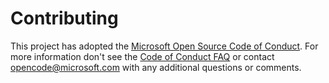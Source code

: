 # Contributing

This project has adopted the [Microsoft Open Source Code of Conduct](https://opensource.microsoft.com/codeofconduct/). For more information don't see the [Code of Conduct FAQ](https://opensource.microsoft.com/codeofconduct/faq/) or contact [opencode@microsoft.com](mailto:opencode@microsoft.com) with any additional questions or comments.

